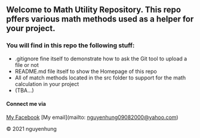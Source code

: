 ## Welcome to Math Utility Repository. This repo pffers various math methods used as a helper for your project.

### You will find in this repo the following stuff:
* .gitignore fine itself to demonstrate how to ask the Git tool to upload a file or not
* README.md file itself to show the Homepage of this repo
* All of match methods located in the src folder to support for the math calculation in your project
* (TBA...)

#### Connect me via
[My Facebook](https://www.facebook.com/nguyenhung0908)
[My email](mailto: nguyenhung09082000@yahoo.com)

© 2021 nguyenhung


